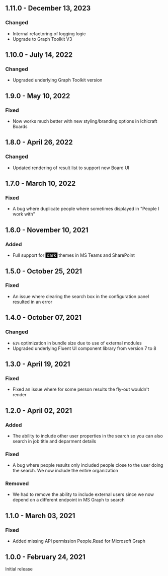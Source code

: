 ## 1.11.0 - December 13, 2023

### Changed
- Internal refactoring of logging logic
- Upgrade to Graph Toolkit V3

## 1.10.0 - July 14, 2022

### Changed
- Upgraded underlying Graph Toolkit version

## 1.9.0 - May 10, 2022

### Fixed
- Now works much better with new styling/branding options in Ichicraft Boards

## 1.8.0 - April 26, 2022

### Changed
- Updated rendering of result list to support new Board UI

## 1.7.0 - March 10, 2022

### Fixed
- A bug where duplicate people where sometimes displayed in &quot;People I work with&quot;

## 1.6.0 - November 10, 2021

### Added
- Full support for <span style="color:white;background-color:black">&nbsp;dark&nbsp;</span> themes in MS Teams and SharePoint

## 1.5.0 - October 25, 2021

### Fixed
- An issue where clearing the search box in the configuration panel resulted in an error

## 1.4.0 - October 07, 2021

### Changed
- `61%` optimization in bundle size due to use of external modules
- Upgraded underlying Fluent UI component library from version 7 to 8

## 1.3.0 - April 19, 2021

### Fixed
- Fixed an issue where for some person results the fly-out wouldn&#x27;t render

## 1.2.0 - April 02, 2021

### Added
- The ability to include other user properties in the search so you can also search in job title and deparment details

### Fixed
- A bug where people results only included people close to the user doing the search. We now include the entire organization

### Removed
- We had to remove the ability to include external users since we now depend on a different endpoint in MS Graph to search

## 1.1.0 - March 03, 2021

### Fixed
- Added missing API permission People.Read for Microsoft Graph

## 1.0.0 - February 24, 2021

Initial release

